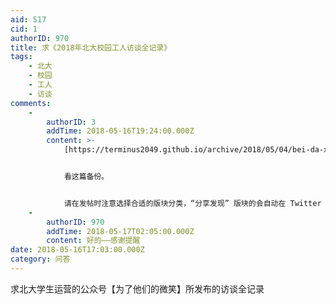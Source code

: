 ```yaml
---
aid: 517
cid: 1
authorID: 970
title: 求《2018年北大校园工人访谈全记录》
tags:
    - 北大
    - 校园
    - 工人
    - 访谈
comments:
    -
        authorID: 3
        addTime: 2018-05-16T19:24:00.000Z
        content: >-
            [https://terminus2049.github.io/archive/2018/05/04/bei-da-xiao-gong.html](https://terminus2049.github.io/archive/2018/05/04/bei-da-xiao-gong.html)


            看这篇备份。


            请在发帖时注意选择合适的版块分类，“分享发现” 版块的会自动在 Twitter 发消息。
    -
        authorID: 970
        addTime: 2018-05-17T02:05:00.000Z
        content: 好的——感谢提醒
date: 2018-05-16T17:03:00.000Z
category: 问答
---
```


求北大学生运营的公众号【为了他们的微笑】所发布的访谈全记录
